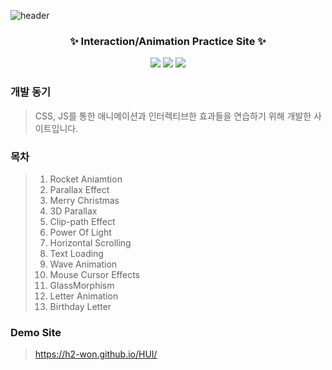 ![header](https://capsule-render.vercel.app/api?type=wave&color=D475E5&height=250&section=header&text=HUI%20Interaction&fontSize=80&fontColor=242424)

<h3 align="center">✨ Interaction/Animation Practice Site ✨</h3>
<p align="center">
<img src="https://img.shields.io/badge/HTML-red?style=flat&logo=html5&logoColor=white"/></a>
<img src="https://img.shields.io/badge/CSS-blue?style=flat&logo=css3&logoColor=white"/></a>
<img src="https://img.shields.io/badge/Javascript-yellow?style=flat&logo=Javascript&logoColor=white"/></a>
</p>

### 개발 동기
> CSS, JS를 통한 애니메이션과 인터렉티브한 효과들을 연습하기 위해 개발한 사이트입니다.

### 목차
> 1. Rocket Aniamtion
> 2. Parallax Effect
> 3. Merry Christmas
> 4. 3D Parallax
> 5. Clip-path Effect
> 6. Power Of Light
> 7. Horizontal Scrolling
> 8. Text Loading
> 9. Wave Animation
> 10. Mouse Cursor Effects
> 11. GlassMorphism
> 12. Letter Animation
> 13. Birthday Letter

### Demo Site
> https://h2-won.github.io/HUI/
